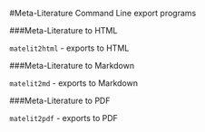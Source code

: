 #Meta-Literature Command Line export programs

###Meta-Literature to HTML

`matelit2html` - exports to HTML

###Meta-Literature to Markdown

`matelit2md` - exports to Markdown

###Meta-Literature to PDF

`matelit2pdf` - exports to PDF
